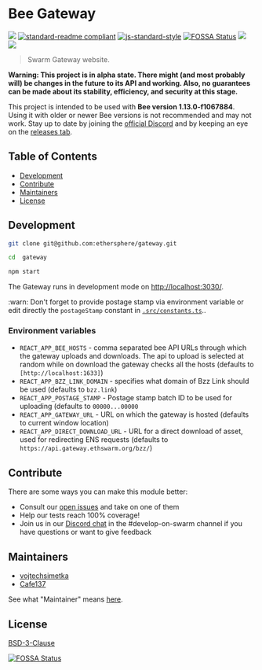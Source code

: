 # Bee Gateway

[![](https://img.shields.io/badge/made%20by-Swarm-blue.svg?style=flat-square)](https://swarm.ethereum.org/)
[![standard-readme compliant](https://img.shields.io/badge/standard--readme-OK-brightgreen.svg?style=flat-square)](https://github.com/RichardLitt/standard-readme)
[![js-standard-style](https://img.shields.io/badge/code%20style-standard-brightgreen.svg?style=flat-square)](https://github.com/feross/standard)
[![FOSSA Status](https://app.fossa.com/api/projects/git%2Bgithub.com%2Fethersphere%2Fgateway.svg?type=shield)](https://app.fossa.com/projects/git%2Bgithub.com%2Fethersphere%2Fgateway?ref=badge_shield)
![](https://img.shields.io/badge/npm-%3E%3D6.0.0-orange.svg?style=flat-square)
![](https://img.shields.io/badge/Node.js-%3E%3D12.0.0-orange.svg?style=flat-square)

> Swarm Gateway website.

**Warning: This project is in alpha state. There might (and most probably will) be changes in the future to its API and
working. Also, no guarantees can be made about its stability, efficiency, and security at this stage.**

This project is intended to be used with
**Bee&nbsp;version&nbsp;<!-- SUPPORTED_BEE_START -->1.13.0-f1067884<!-- SUPPORTED_BEE_END -->**. Using it with older or
newer Bee versions is not recommended and may not work. Stay up to date by joining the
[official Discord](https://discord.gg/GU22h2utj6) and by keeping an eye on the
[releases tab](https://github.com/ethersphere/gateway-proxy/releases).

## Table of Contents

- [Development](#development)
- [Contribute](#contribute)
- [Maintainers](#maintainers)
- [License](#license)

## Development

```sh
git clone git@github.com:ethersphere/gateway.git

cd  gateway

npm start
```

The Gateway runs in development mode on [http://localhost:3030/](http://localhost:3030/).

:warn: Don't forget to provide postage stamp via environment variable or edit directly the `postageStamp` constant in
[`.src/constants.ts`](./src/constants.ts)..

### Environment variables

- `REACT_APP_BEE_HOSTS` - comma separated bee API URLs through which the gateway uploads and downloads. The api to upload is
  selected at random while on download the gateway checks all the hosts (defaults to `[http://localhost:1633]`)
- `REACT_APP_BZZ_LINK_DOMAIN` - specifies what domain of Bzz Link should be used (defaults to `bzz.link`)
- `REACT_APP_POSTAGE_STAMP` - Postage stamp batch ID to be used for uploading (defaults to `00000...00000`
- `REACT_APP_GATEWAY_URL` - URL on which the gateway is hosted (defaults to current window location)
- `REACT_APP_DIRECT_DOWNLOAD_URL` - URL for a direct download of asset, used for redirecting ENS requests (defaults to `https://api.gateway.ethswarm.org/bzz/`)

## Contribute

There are some ways you can make this module better:

- Consult our [open issues](https://github.com/ethersphere/gateway/issues) and take on one of them
- Help our tests reach 100% coverage!
- Join us in our [Discord chat](https://discord.gg/wdghaQsGq5) in the #develop-on-swarm channel if you have questions or
  want to give feedback

## Maintainers

- [vojtechsimetka](https://github.com/vojtechsimetka)
- [Cafe137](https://github.com/Cafe137)

See what "Maintainer" means [here](https://github.com/ethersphere/repo-maintainer).

## License

[BSD-3-Clause](./LICENSE)

[![FOSSA Status](https://app.fossa.com/api/projects/git%2Bgithub.com%2Fethersphere%2Fgateway.svg?type=large)](https://app.fossa.com/projects/git%2Bgithub.com%2Fethersphere%2Fgateway?ref=badge_large)
